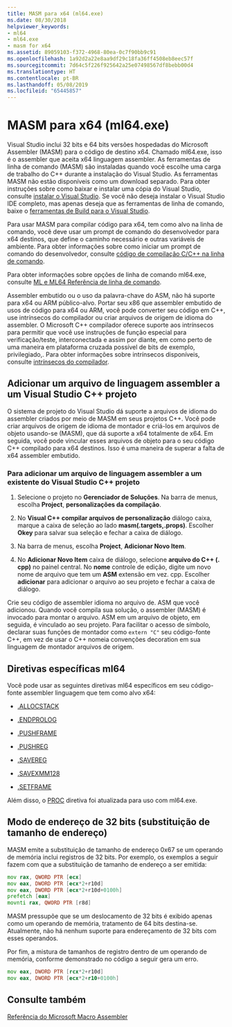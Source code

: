 ```yaml
---
title: MASM para x64 (ml64.exe)
ms.date: 08/30/2018
helpviewer_keywords:
- ml64
- ml64.exe
- masm for x64
ms.assetid: 89059103-f372-4968-80ea-0c7f90bb9c91
ms.openlocfilehash: 1a92d2a22e8aa9df29c18fa36ff4508eb8eec57f
ms.sourcegitcommit: 7d64c5f226f925642a25e07498567df8bebb00d4
ms.translationtype: HT
ms.contentlocale: pt-BR
ms.lasthandoff: 05/08/2019
ms.locfileid: "65445857"
---
```

# <a name="masm-for-x64-ml64exe"></a>MASM para x64 (ml64.exe)

Visual Studio inclui 32 bits e 64 bits versões hospedadas do Microsoft Assembler (MASM) para o código de destino x64. Chamado ml64.exe, isso é o assembler que aceita x64 linguagem assembler. As ferramentas de linha de comando (MASM) são instaladas quando você escolhe uma carga de trabalho do C++ durante a instalação do Visual Studio. As ferramentas MASM não estão disponíveis como um download separado. Para obter instruções sobre como baixar e instalar uma cópia do Visual Studio, consulte [instalar o Visual Studio](/visualstudio/install/install-visual-studio). Se você não deseja instalar o Visual Studio IDE completo, mas apenas deseja que as ferramentas de linha de comando, baixe o [ferramentas de Build para o Visual Studio](https://visualstudio.microsoft.com/downloads/).

Para usar MASM para compilar código para x64, tem como alvo na linha de comando, você deve usar um prompt de comando do desenvolvedor para x64 destinos, que define o caminho necessário e outras variáveis de ambiente. Para obter informações sobre como iniciar um prompt de comando do desenvolvedor, consulte [código de compilação C/C++ na linha de comando](../../build/building-on-the-command-line.md).

Para obter informações sobre opções de linha de comando ml64.exe, consulte [ML e ML64 Referência de linha de comando](../../assembler/masm/ml-and-ml64-command-line-reference.md).

Assembler embutido ou o uso da palavra-chave do ASM, não há suporte para x64 ou ARM público-alvo. Portar seu x86 que assembler embutido de usos de código para x64 ou ARM, você pode converter seu código em C++, use intrínsecos do compilador ou criar arquivos de origem de idioma do assembler. O Microsoft C++ compilador oferece suporte aos intrínsecos para permitir que você use instruções de função especial para verificação/teste, interconectada e assim por diante, em como perto de uma maneira em plataforma cruzada possível de bits de exemplo, privilegiado,. Para obter informações sobre intrínsecos disponíveis, consulte [intrínsecos do compilador](../../intrinsics/compiler-intrinsics.md).

## <a name="add-an-assembler-language-file-to-a-visual-studio-c-project"></a>Adicionar um arquivo de linguagem assembler a um Visual Studio C++ projeto

O sistema de projeto do Visual Studio dá suporte a arquivos de idioma do assembler criados por meio de MASM em seus projetos C++. Você pode criar arquivos de origem de idioma de montador e criá-los em arquivos de objeto usando-se (MASM), que dá suporte a x64 totalmente de x64. Em seguida, você pode vincular esses arquivos de objeto para o seu código C++ compilado para x64 destinos. Isso é uma maneira de superar a falta de x64 assembler embutido.

### <a name="to-add-an-assembler-language-file-to-an-existing-visual-studio-c-project"></a>Para adicionar um arquivo de linguagem assembler a um existente do Visual Studio C++ projeto

1. Selecione o projeto no **Gerenciador de Soluções**. Na barra de menus, escolha **Project**, **personalizações da compilação**.

1. No **Visual C++ compilar arquivos de personalização** diálogo caixa, marque a caixa de seleção ao lado **masm(.targets,.props)**. Escolher **Okey** para salvar sua seleção e fechar a caixa de diálogo.

1. Na barra de menus, escolha **Project**, **Adicionar Novo Item**.

1. No **Adicionar Novo Item** caixa de diálogo, selecione **arquivo do C++ (. cpp)** no painel central. No **nome** controle de edição, digite um novo nome de arquivo que tem um **ASM** extensão em vez. cpp. Escolher **adicionar** para adicionar o arquivo ao seu projeto e fechar a caixa de diálogo.

Crie seu código de assembler idioma no arquivo de. ASM que você adicionou. Quando você compila sua solução, o assembler (MASM) é invocado para montar o arquivo. ASM em um arquivo de objeto, em seguida, é vinculado ao seu projeto. Para facilitar o acesso de símbolo, declarar suas funções de montador como `extern "C"` seu código-fonte C++, em vez de usar o C++ nomeia convenções decoration em sua linguagem de montador arquivos de origem.

## <a name="ml64-specific-directives"></a>Diretivas específicas ml64

Você pode usar as seguintes diretivas ml64 específicos em seu código-fonte assembler linguagem que tem como alvo x64:

- [.ALLOCSTACK](../../assembler/masm/dot-allocstack.md)

- [.ENDPROLOG](../../assembler/masm/dot-endprolog.md)

- [.PUSHFRAME](../../assembler/masm/dot-pushframe.md)

- [.PUSHREG](../../assembler/masm/dot-pushreg.md)

- [.SAVEREG](../../assembler/masm/dot-savereg.md)

- [.SAVEXMM128](../../assembler/masm/dot-savexmm128.md)

- [.SETFRAME](../../assembler/masm/dot-setframe.md)

Além disso, o [PROC](../../assembler/masm/proc.md) diretiva foi atualizada para uso com ml64.exe.

## <a name="32-bit-address-mode-address-size-override"></a>Modo de endereço de 32 bits (substituição de tamanho de endereço)

MASM emite a substituição de tamanho de endereço 0x67 se um operando de memória inclui registros de 32 bits. Por exemplo, os exemplos a seguir fazem com que a substituição de tamanho de endereço a ser emitida:

```asm
mov rax, QWORD PTR [ecx]
mov eax, DWORD PTR [ecx*2+r10d]
mov eax, DWORD PTR [ecx*2+r10d+0100h]
prefetch [eax]
movnti rax, QWORD PTR [r8d]
```

MASM pressupõe que se um deslocamento de 32 bits é exibido apenas como um operando de memória, tratamento de 64 bits destina-se. Atualmente, não há nenhum suporte para endereçamento de 32 bits com esses operandos.

Por fim, a mistura de tamanhos de registro dentro de um operando de memória, conforme demonstrado no código a seguir gera um erro.

```asm
mov eax, DWORD PTR [rcx*2+r10d]
mov eax, DWORD PTR [ecx*2+r10+0100h]
```

## <a name="see-also"></a>Consulte também

[Referência do Microsoft Macro Assembler](../../assembler/masm/microsoft-macro-assembler-reference.md)<br/>